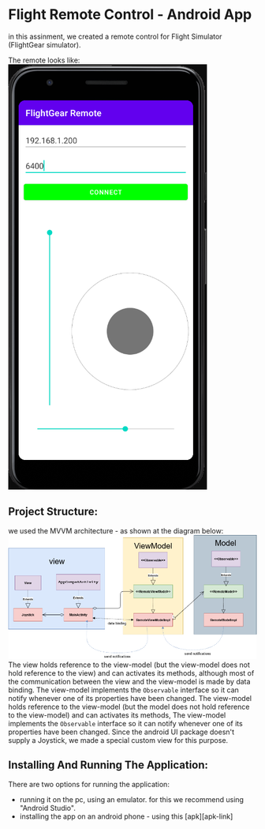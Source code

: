 # Flight Remote Control - Android App

in this assinment, we created a remote control for Flight Simulator (FlightGear simulator).

The remote looks like:
![remote](resources/app.png?raw=TRUE)


## Project Structure:
we used the MVVM architecture - as shown at the diagram below:
![UML](resources/class_diagram.png?raw=TRUE)
The view holds reference to the view-model (but the view-model does not hold reference to the view) and can activates its methods, although most of the communication between the view and the view-model is made by data binding. The view-model implements the ```Observable``` interface so it can notify whenever one of its properties have been changed.
The view-model holds reference to the view-model (but the model does not hold reference to the view-model) and can activates its methods, The view-model implements the ```Observable``` interface so it can notify whenever one of its properties have been changed.
Since the android UI package doesn't supply a Joystick, we made a special custom view for this purpose.

## Installing And Running The Application:

There are two options for running the application:
- running it on the pc, using an emulator.
for this we recommend using "Android Studio".
- installing the app on an android phone - using this [apk][apk-link]

